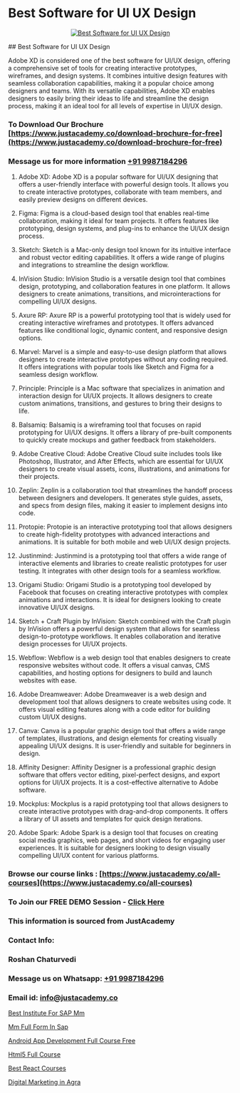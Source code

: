 # Best Software for UI UX Design

<p align="center">
  <a href="https://justacademy.co/all-courses">
    <img src="https://i.ibb.co/P5KtSQ2/ui-ux.png" alt="Best Software for UI UX Design">
  </a>
</p>
## Best Software for UI UX Design

Adobe XD is considered one of the best software for UI/UX design, offering a comprehensive set of tools for creating interactive prototypes, wireframes, and design systems. It combines intuitive design features with seamless collaboration capabilities, making it a popular choice among designers and teams. With its versatile capabilities, Adobe XD enables designers to easily bring their ideas to life and streamline the design process, making it an ideal tool for all levels of expertise in UI/UX design.
### To Download Our Brochure [https://www.justacademy.co/download-brochure-for-free](https://www.justacademy.co/download-brochure-for-free)
### Message us for more information [+91 9987184296](https://api.whatsapp.com/send?phone=919987184296)
1) Adobe XD: Adobe XD is a popular software for UI/UX designing that offers a user-friendly interface with powerful design tools. It allows you to create interactive prototypes, collaborate with team members, and easily preview designs on different devices.

2) Figma: Figma is a cloud-based design tool that enables real-time collaboration, making it ideal for team projects. It offers features like prototyping, design systems, and plug-ins to enhance the UI/UX design process.

3) Sketch: Sketch is a Mac-only design tool known for its intuitive interface and robust vector editing capabilities. It offers a wide range of plugins and integrations to streamline the design workflow.

4) InVision Studio: InVision Studio is a versatile design tool that combines design, prototyping, and collaboration features in one platform. It allows designers to create animations, transitions, and microinteractions for compelling UI/UX designs.

5) Axure RP: Axure RP is a powerful prototyping tool that is widely used for creating interactive wireframes and prototypes. It offers advanced features like conditional logic, dynamic content, and responsive design options.

6) Marvel: Marvel is a simple and easy-to-use design platform that allows designers to create interactive prototypes without any coding required. It offers integrations with popular tools like Sketch and Figma for a seamless design workflow.

7) Principle: Principle is a Mac software that specializes in animation and interaction design for UI/UX projects. It allows designers to create custom animations, transitions, and gestures to bring their designs to life.

8) Balsamiq: Balsamiq is a wireframing tool that focuses on rapid prototyping for UI/UX designs. It offers a library of pre-built components to quickly create mockups and gather feedback from stakeholders.

9) Adobe Creative Cloud: Adobe Creative Cloud suite includes tools like Photoshop, Illustrator, and After Effects, which are essential for UI/UX designers to create visual assets, icons, illustrations, and animations for their projects.

10) Zeplin: Zeplin is a collaboration tool that streamlines the handoff process between designers and developers. It generates style guides, assets, and specs from design files, making it easier to implement designs into code.

11) Protopie: Protopie is an interactive prototyping tool that allows designers to create high-fidelity prototypes with advanced interactions and animations. It is suitable for both mobile and web UI/UX design projects.

12) Justinmind: Justinmind is a prototyping tool that offers a wide range of interactive elements and libraries to create realistic prototypes for user testing. It integrates with other design tools for a seamless workflow.

13) Origami Studio: Origami Studio is a prototyping tool developed by Facebook that focuses on creating interactive prototypes with complex animations and interactions. It is ideal for designers looking to create innovative UI/UX designs.

14) Sketch + Craft Plugin by InVision: Sketch combined with the Craft plugin by InVision offers a powerful design system that allows for seamless design-to-prototype workflows. It enables collaboration and iterative design processes for UI/UX projects.

15) Webflow: Webflow is a web design tool that enables designers to create responsive websites without code. It offers a visual canvas, CMS capabilities, and hosting options for designers to build and launch websites with ease.

16) Adobe Dreamweaver: Adobe Dreamweaver is a web design and development tool that allows designers to create websites using code. It offers visual editing features along with a code editor for building custom UI/UX designs.

17) Canva: Canva is a popular graphic design tool that offers a wide range of templates, illustrations, and design elements for creating visually appealing UI/UX designs. It is user-friendly and suitable for beginners in design.

18) Affinity Designer: Affinity Designer is a professional graphic design software that offers vector editing, pixel-perfect designs, and export options for UI/UX projects. It is a cost-effective alternative to Adobe software.

19) Mockplus: Mockplus is a rapid prototyping tool that allows designers to create interactive prototypes with drag-and-drop components. It offers a library of UI assets and templates for quick design iterations.

20) Adobe Spark: Adobe Spark is a design tool that focuses on creating social media graphics, web pages, and short videos for engaging user experiences. It is suitable for designers looking to design visually compelling UI/UX content for various platforms.

### Browse our course links : [https://www.justacademy.co/all-courses](https://www.justacademy.co/all-courses) 
### To Join our FREE DEMO Session - [Click Here](https://www.justacademy.co/register-for-course-demo)


### This information is sourced from JustAcademy
### Contact Info:
### Roshan Chaturvedi
### Message us on Whatsapp: [+91 9987184296](https://api.whatsapp.com/send?phone=919987184296)
### Email id: [info@justacademy.co](mailto:info@justacademy.co)
                
[Best Institute For SAP Mm](https://www.linkedin.com/pulse/best-instibest-institute-sap-mm-software-training-mountain-view-2ji6f/)

[Mm Full Form In Sap](https://www.linkedin.com/pulse/mm-full-form-sap-justacademy-bradford-sjwje?trackingId=BTaN40Ky2cENH%2BCmRo76%2Bw%3D%3D&lipi=urn%3Ali%3Apage%3Ad_flagship3_company_admin%3Bm8c8pzxIRVqjkbINsou16g%3D%3D)

[Android App Development Full Course Free](https://medium.com/@akanshapatil/android-app-development-full-course-free-fbbc2ca5c710)

[Html5 Full Course](https://medium.com/@kamblerajas684/html5-full-course-39707ae64e17)

[Best React Courses](https://justacademyin.github.io/justacademy/best-react-courses)

[Digital Marketing in Agra](https://justacademyin.github.io/justacademy/digital-marketing-in-agra)


